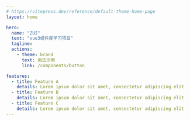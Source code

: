 ```yaml
---
# https://vitepress.dev/reference/default-theme-home-page
layout: home

hero:
  name: "ZUI"
  text: "vue3组件库学习项目"
  tagline: 
  actions:
    - theme: brand
      text: 用法示例
      link: /components/button

features:
  - title: Feature A
    details: Lorem ipsum dolor sit amet, consectetur adipiscing elit
  - title: Feature B
    details: Lorem ipsum dolor sit amet, consectetur adipiscing elit
  - title: Feature C
    details: Lorem ipsum dolor sit amet, consectetur adipiscing elit
---
```


